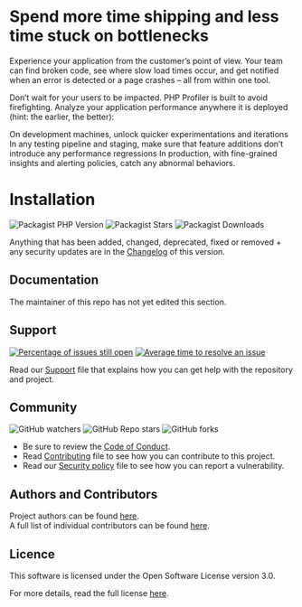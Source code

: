 # Spend more time shipping and less time stuck on bottlenecks

Experience your application from the customer’s point of view. Your team can find broken code, see where slow load times occur, and get notified when an error is detected or a page crashes – all from within one tool.

Don’t wait for your users to be impacted.
PHP Profiler is built to avoid firefighting.
Analyze your application performance anywhere it is deployed (hint: the earlier, the better):

On development machines, unlock quicker experimentations and iterations
In any testing pipeline and staging, make sure that feature additions don’t introduce any performance regressions
In production, with fine-grained insights and alerting policies, catch any abnormal behaviors.

# Installation

![Packagist PHP Version](https://img.shields.io/packagist/dependency-v/phpprofiler/profiler/php?version=v1.0)
![Packagist Stars](https://img.shields.io/packagist/stars/phpprofiler/profiler)
![Packagist Downloads](https://img.shields.io/packagist/dt/phpprofiler/profiler)

Anything that has been added, changed, deprecated, fixed or removed + any security updates are in the [Changelog](./CHANGELOG.md) of this version.

## Documentation

[//]: # (TODO: Add documentation description)
The maintainer of this repo has not yet edited this section.

## Support

[![Percentage of issues still open](http://isitmaintained.com/badge/open/The-PHP-Profiler/Profiler.svg)](http://isitmaintained.com/project/The-PHP-Profiler/Profiler '(Percentage of issues still open)')
[![Average time to resolve an issue](http://isitmaintained.com/badge/resolution/The-PHP-Profiler/Profiler.svg)](http://isitmaintained.com/project/The-PHP-Profiler/Profiler 'Average time to resolve an issue')

Read our [Support](https://github.com/The-PHP-Profiler/.github/blob/master/.github/SUPPORT.md) file that explains how you can get help with the repository and project.

## Community

![GitHub watchers](https://img.shields.io/github/watchers/The-PHP-Profiler/Profiler?style=social)
![GitHub Repo stars](https://img.shields.io/github/stars/The-PHP-Profiler/Profiler?style=social)
![GitHub forks](https://img.shields.io/github/forks/The-PHP-Profiler/Profiler?style=social)

- Be sure to review the [Code of Conduct](https://github.com/The-PHP-Profiler/.github/blob/master/.github/CODE_OF_CONDUCT.md).
- Read [Contributing](https://github.com/The-PHP-Profiler/.github/blob/master/.github/CONTRIBUTING.md) file to see how you can contribute to this project.
- Read our [Security policy](.github/SECURITY.md) file to see how you can report a vulnerability.

## Authors and Contributors

Project authors can be found [here](.github/AUTHORS.md).<br>
A full list of individual contributors can be found [here](.github/CONTRIBUTORS.md).

## Licence

This software is licensed under the Open Software License version 3.0.

For more details, read the full license [here](./LICENCE.md).
